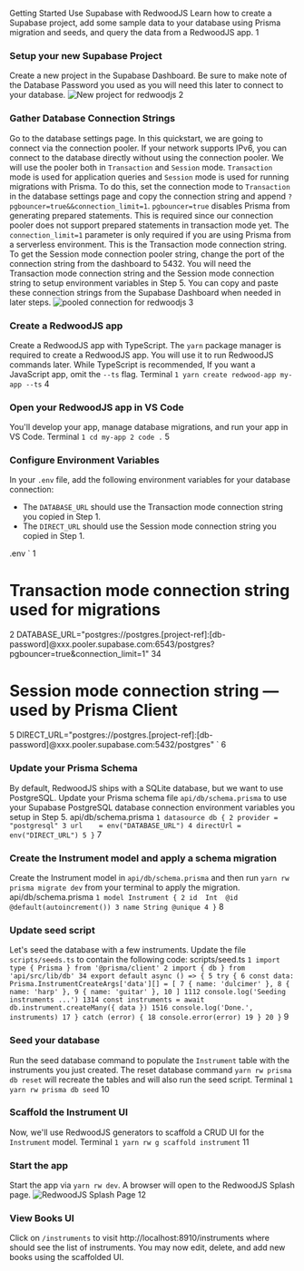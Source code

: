 Getting Started
Use Supabase with RedwoodJS
Learn how to create a Supabase project, add some sample data to your database using Prisma migration and seeds, and query the data from a RedwoodJS app.
1
### Setup your new Supabase Project
Create a new project in the Supabase Dashboard.
Be sure to make note of the Database Password you used as you will need this later to connect to your database.
![New project for redwoodjs](https://supabase.com/docs/img/guides/getting-started/quickstarts/redwoodjs/new-project.png)
2
### Gather Database Connection Strings
Go to the database settings page. In this quickstart, we are going to connect via the connection pooler. If your network supports IPv6, you can connect to the database directly without using the connection pooler.
We will use the pooler both in `Transaction` and `Session` mode. `Transaction` mode is used for application queries and `Session` mode is used for running migrations with Prisma.
To do this, set the connection mode to `Transaction` in the database settings page and copy the connection string and append `?pgbouncer=true&&connection_limit=1`. `pgbouncer=true` disables Prisma from generating prepared statements. This is required since our connection pooler does not support prepared statements in transaction mode yet. The `connection_limit=1` parameter is only required if you are using Prisma from a serverless environment. This is the Transaction mode connection string.
To get the Session mode connection pooler string, change the port of the connection string from the dashboard to 5432.
You will need the Transaction mode connection string and the Session mode connection string to setup environment variables in Step 5.
You can copy and paste these connection strings from the Supabase Dashboard when needed in later steps.
![pooled connection for redwoodjs](https://supabase.com/docs/img/guides/getting-started/quickstarts/redwoodjs/pooled-connection-strings.png)
3
### Create a RedwoodJS app
Create a RedwoodJS app with TypeScript.
The `yarn` package manager is required to create a RedwoodJS app. You will use it to run RedwoodJS commands later.
While TypeScript is recommended, If you want a JavaScript app, omit the `--ts` flag.
Terminal
`
1
yarn create redwood-app my-app --ts
`
4
### Open your RedwoodJS app in VS Code
You'll develop your app, manage database migrations, and run your app in VS Code.
Terminal
`
1
cd my-app
2
code .
`
5
### Configure Environment Variables
In your `.env` file, add the following environment variables for your database connection:
  * The `DATABASE_URL` should use the Transaction mode connection string you copied in Step 1.
  * The `DIRECT_URL` should use the Session mode connection string you copied in Step 1.


.env
`
1
# Transaction mode connection string used for migrations
2
DATABASE_URL="postgres://postgres.[project-ref]:[db-password]@xxx.pooler.supabase.com:6543/postgres?pgbouncer=true&connection_limit=1"
34
# Session mode connection string — used by Prisma Client
5
DIRECT_URL="postgres://postgres.[project-ref]:[db-password]@xxx.pooler.supabase.com:5432/postgres"
`
6
### Update your Prisma Schema
By default, RedwoodJS ships with a SQLite database, but we want to use PostgreSQL.
Update your Prisma schema file `api/db/schema.prisma` to use your Supabase PostgreSQL database connection environment variables you setup in Step 5.
api/db/schema.prisma
`
1
datasource db {
2
 provider = "postgresql"
3
 url    = env("DATABASE_URL")
4
 directUrl = env("DIRECT_URL")
5
}
`
7
### Create the Instrument model and apply a schema migration
Create the Instrument model in `api/db/schema.prisma` and then run `yarn rw prisma migrate dev` from your terminal to apply the migration.
api/db/schema.prisma
`
1
model Instrument {
2
 id  Int  @id @default(autoincrement())
3
 name String @unique
4
}
`
8
### Update seed script
Let's seed the database with a few instruments.
Update the file `scripts/seeds.ts` to contain the following code:
scripts/seed.ts
`
1
import type { Prisma } from '@prisma/client'
2
import { db } from 'api/src/lib/db'
34
export default async () => {
5
 try {
6
  const data: Prisma.InstrumentCreateArgs['data'][] = [
7
   { name: 'dulcimer' },
8
   { name: 'harp' },
9
   { name: 'guitar' },
10
  ]
1112
  console.log('Seeding instruments ...')
1314
  const instruments = await db.instrument.createMany({ data })
1516
  console.log('Done.', instruments)
17
 } catch (error) {
18
  console.error(error)
19
 }
20
}
`
9
### Seed your database
Run the seed database command to populate the `Instrument` table with the instruments you just created.
The reset database command `yarn rw prisma db reset` will recreate the tables and will also run the seed script.
Terminal
`
1
yarn rw prisma db seed
`
10
### Scaffold the Instrument UI
Now, we'll use RedwoodJS generators to scaffold a CRUD UI for the `Instrument` model.
Terminal
`
1
yarn rw g scaffold instrument
`
11
### Start the app
Start the app via `yarn rw dev`. A browser will open to the RedwoodJS Splash page.
![RedwoodJS Splash Page](https://supabase.com/docs/img/redwoodjs-qs-splash.png)
12
### View Books UI
Click on `/instruments` to visit http://localhost:8910/instruments where should see the list of instruments.
You may now edit, delete, and add new books using the scaffolded UI.
